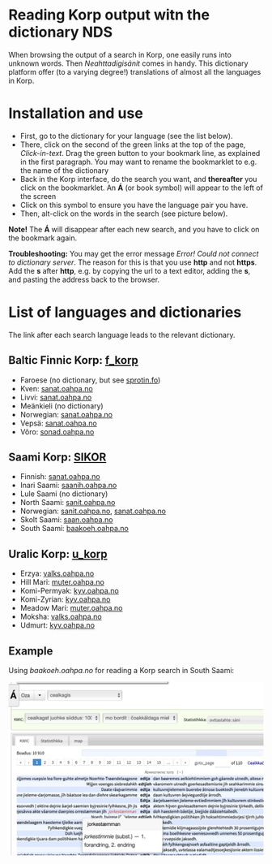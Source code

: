 # Reading Korp output witn the dictionary NDS

When browsing the output of a search in Korp, one easily runs into unknown words. Then _Neahttadigisánit_ comes in handy. This dictionary platform offer (to a varying degree!) translations of almost all the languages in Korp.

# Installation and use

- First, go to the dictionary for your language (see the list below).
- There, click on the second of the green links at the top of the page, _Click-in-text_. Drag the green button to your bookmark line, as explained in the first paragraph. You may want to rename the bookmarklet to e.g. the name of the dictionary
- Back in the Korp interface, do the search you want, and **thereafter** you click on the bookmarklet. An **Á** (or book symbol) will appear to the left of the screen
- Click on this symbol to ensure you have the language pair you have.
- Then, alt-click on the words in the search (see picture below).

**Note!** The **Á** will disappear after each new search, and you have to click on the bookmark again.

**Troubleshooting:** You may get the error message _Error! Could not connect to dictionary server_. The reason for this is that you use **http** and not **https**. Add the **s** after **http**, e.g. by copying the url to a text editor, adding the **s**, and pasting the address back to the browser.

# List of languages and dictionaries

The link after each search language leads to the relevant dictionary.

## Baltic Finnic Korp: [f_korp](https://gtweb.uit.no/korp)

- Faroese (no dictionary, but see [sprotin.fo](http://sprotin.fo))
- Kven: [sanat.oahpa.no](https://sanat.oahpa.no)
- Livvi: [sanat.oahpa.no](https://sanat.oahpa.no)
- Meänkieli (no dictionary)
- Norwegian: [sanat.oahpa.no](https://sanat.oahpa.no)
- Vepsä: [sanat.oahpa.no](https://sanat.oahpa.no)
- Võro: [sonad.oahpa.no](https://sonad.oahpa.no)

## Saami Korp: [SIKOR](https://gtweb.uit.no/korp)

- Finnish: [sanat.oahpa.no](https://sanat.oahpa.no)
- Inari Saami: [saanih.oahpa.no](https://saanih.oahpa.no)
- Lule Saami (no dictionary)
- North Saami: [sanit.oahpa.no](https://sanit.oahpa.no)
- Norwegian: [sanit.oahpa.no](https://sanit.oahpa.no), [sanat.oahpa.no](https://sanat.oahpa.no)
- Skolt Saami: [saan.oahpa.no](https://saan.oahpa.no)
- South Saami: [baakoeh.oahpa.no](https://baakoeh.oahpa.no)

## Uralic Korp: [u_korp](https://gtweb.uit.no/korp)

- Erzya: [valks.oahpa.no](https://valks.oahpa.no)
- Hill Mari: [muter.oahpa.no](https://muter.oahpa.no)
- Komi-Permyak: [kyv.oahpa.no](https://kyv.oahpa.no)
- Komi-Zyrian: [kyv.oahpa.no](https://kyv.oahpa.no)
- Meadow Mari: [muter.oahpa.no](https://muter.oahpa.no)
- Moksha: [valks.oahpa.no](https://valks.oahpa.no)
- Udmurt: [kyv.oahpa.no](https://kyv.oahpa.no)

## Example

Using _baakoeh.oahpa.no_ for reading a Korp search in South Saami:

![Alt text](NDS_in_Korp.png?raw=true "Using *baakoeh.oahpa.no* for reading a Korp search in South Saami")
